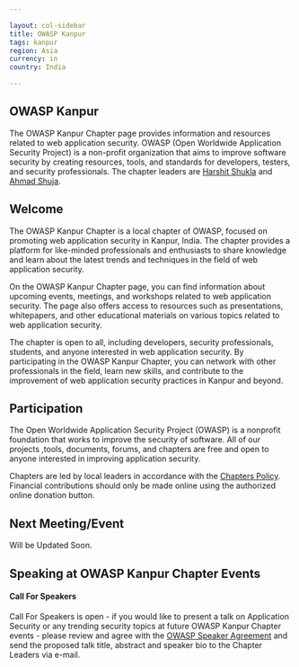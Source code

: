 ```yaml
---

layout: col-sidebar
title: OWASP Kanpur
tags: kanpur
region: Asia
currency: in
country: India

---
```



## OWASP Kanpur

The OWASP Kanpur Chapter page provides information and resources related to web application security. OWASP (Open Worldwide Application Security Project) is a non-profit organization that aims to improve software security by creating resources, tools, and standards for developers, testers, and security professionals. The chapter leaders are <a href="mailto:harshit.shukla@owasp.org">Harshit Shukla</a> and <a href="mailto:ahmad.shuja@owasp.org">Ahmad Shuja</a>.
<!-- TO-DO
Follow chapter news on [Linkedin](https://www.linkedin.com/) \| [Twitter](https://twitter.com/) \| [Meetup](https://www.meetup.com/) \| [Telegram](https://t.me/joinchat/)-->

## Welcome
The OWASP Kanpur Chapter is a local chapter of OWASP, focused on promoting web application security in Kanpur, India. The chapter provides a platform for like-minded professionals and enthusiasts to share knowledge and learn about the latest trends and techniques in the field of web application security.

On the OWASP Kanpur Chapter page, you can find information about upcoming events, meetings, and workshops related to web application security. The page also offers access to resources such as presentations, whitepapers, and other educational materials on various topics related to web application security.

The chapter is open to all, including developers, security professionals, students, and anyone interested in web application security. By participating in the OWASP Kanpur Chapter, you can network with other professionals in the field, learn new skills, and contribute to the improvement of web application security practices in Kanpur and beyond.

## Participation
The Open Worldwide Application Security Project (OWASP) is a nonprofit foundation that works to improve the security of software. All of our projects ,tools, documents, forums, and chapters are free and open to anyone interested in improving application security. 

Chapters are led by local leaders in accordance with the [Chapters Policy](/www-policy/operational/chapters). Financial contributions should only be made online using the authorized online donation button. 

Next Meeting/Event <!-- You should keep this section as it will populate your meetup events -->
---------------------
Will be Updated Soon.

Speaking at OWASP Kanpur Chapter Events
-------------------------------------

#### Call For Speakers

Call For Speakers is open - if you would like to present a talk on Application Security or any trending security topics at future OWASP Kanpur Chapter events - please review and agree with the [OWASP Speaker Agreement](Speaker_Agreement "wikilink") and send the proposed talk title, abstract and speaker bio to the Chapter Leaders via e-mail.


